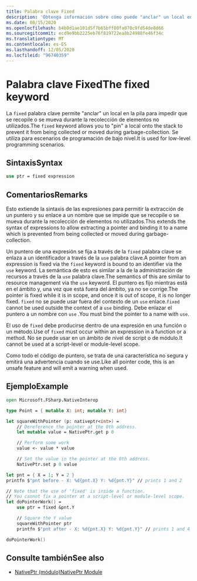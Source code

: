 ```yaml
---
title: Palabra clave Fixed
description: 'Obtenga información sobre cómo puede "anclar" un local en la pila para evitar la recopilación con la palabra clave "Fixed" de F #.'
ms.date: 08/15/2020
ms.openlocfilehash: b4b0d1ae101d5f7b65bff80fa070c9fd54de8d66
ms.sourcegitcommit: ecd9e9bb2225eb76f819722ea8b24988fe46f34c
ms.translationtype: MT
ms.contentlocale: es-ES
ms.lasthandoff: 12/05/2020
ms.locfileid: "96740359"
---
```

# <a name="the-fixed-keyword"></a><span data-ttu-id="37c87-103">Palabra clave Fixed</span><span class="sxs-lookup"><span data-stu-id="37c87-103">The fixed keyword</span></span>

<span data-ttu-id="37c87-104">La `fixed` palabra clave permite "anclar" un local en la pila para impedir que se recopile o se mueva durante la recolección de elementos no utilizados.</span><span class="sxs-lookup"><span data-stu-id="37c87-104">The `fixed` keyword allows you to "pin" a local onto the stack to prevent it from being collected or moved during garbage-collection.</span></span>  <span data-ttu-id="37c87-105">Se utiliza para escenarios de programación de bajo nivel.</span><span class="sxs-lookup"><span data-stu-id="37c87-105">It is used for low-level programming scenarios.</span></span>

## <a name="syntax"></a><span data-ttu-id="37c87-106">Sintaxis</span><span class="sxs-lookup"><span data-stu-id="37c87-106">Syntax</span></span>

```fsharp
use ptr = fixed expression
```

## <a name="remarks"></a><span data-ttu-id="37c87-107">Comentarios</span><span class="sxs-lookup"><span data-stu-id="37c87-107">Remarks</span></span>

<span data-ttu-id="37c87-108">Esto extiende la sintaxis de las expresiones para permitir la extracción de un puntero y su enlace a un nombre que se impide que se recopile o se mueva durante la recolección de elementos no utilizados.</span><span class="sxs-lookup"><span data-stu-id="37c87-108">This extends the syntax of expressions to allow extracting a pointer and binding it to a name which is prevented from being collected or moved during garbage-collection.</span></span>  

<span data-ttu-id="37c87-109">Un puntero de una expresión se fija a través de la `fixed` palabra clave se enlaza a un identificador a través de la `use` palabra clave.</span><span class="sxs-lookup"><span data-stu-id="37c87-109">A pointer from an expression is fixed via the `fixed` keyword is bound to an identifier via the `use` keyword.</span></span>  <span data-ttu-id="37c87-110">La semántica de esto es similar a la de la administración de recursos a través de la `use` palabra clave.</span><span class="sxs-lookup"><span data-stu-id="37c87-110">The semantics of this are similar to resource management via the `use` keyword.</span></span>  <span data-ttu-id="37c87-111">El puntero es fijo mientras está en el ámbito y, una vez que está fuera del ámbito, ya no se corrige.</span><span class="sxs-lookup"><span data-stu-id="37c87-111">The pointer is fixed while it is in scope, and once it is out of scope, it is no longer fixed.</span></span>  <span data-ttu-id="37c87-112">`fixed` no se puede usar fuera del contexto de un `use` enlace.</span><span class="sxs-lookup"><span data-stu-id="37c87-112">`fixed` cannot be used outside the context of a `use` binding.</span></span>  <span data-ttu-id="37c87-113">Debe enlazar el puntero a un nombre con `use` .</span><span class="sxs-lookup"><span data-stu-id="37c87-113">You must bind the pointer to a name with `use`.</span></span>

<span data-ttu-id="37c87-114">El uso de `fixed` debe producirse dentro de una expresión en una función o un método.</span><span class="sxs-lookup"><span data-stu-id="37c87-114">Use of `fixed` must occur within an expression in a function or a method.</span></span>  <span data-ttu-id="37c87-115">No se puede usar en un ámbito de nivel de script o de módulo.</span><span class="sxs-lookup"><span data-stu-id="37c87-115">It cannot be used at a script-level or module-level scope.</span></span>

<span data-ttu-id="37c87-116">Como todo el código de puntero, se trata de una característica no segura y emitirá una advertencia cuando se use.</span><span class="sxs-lookup"><span data-stu-id="37c87-116">Like all pointer code, this is an unsafe feature and will emit a warning when used.</span></span>

## <a name="example"></a><span data-ttu-id="37c87-117">Ejemplo</span><span class="sxs-lookup"><span data-stu-id="37c87-117">Example</span></span>

```fsharp
open Microsoft.FSharp.NativeInterop

type Point = { mutable X: int; mutable Y: int}

let squareWithPointer (p: nativeptr<int>) =
    // Dereference the pointer at the 0th address.
    let mutable value = NativePtr.get p 0

    // Perform some work
    value <- value * value

    // Set the value in the pointer at the 0th address.
    NativePtr.set p 0 value

let pnt = { X = 1; Y = 2 }
printfn $"pnt before - X: %d{pnt.X} Y: %d{pnt.Y}" // prints 1 and 2

// Note that the use of 'fixed' is inside a function.
// You cannot fix a pointer at a script-level or module-level scope.
let doPointerWork() =
    use ptr = fixed &pnt.Y

    // Square the Y value
    squareWithPointer ptr
    printfn $"pnt after - X: %d{pnt.X} Y: %d{pnt.Y}" // prints 1 and 4

doPointerWork()
```

## <a name="see-also"></a><span data-ttu-id="37c87-118">Consulte también</span><span class="sxs-lookup"><span data-stu-id="37c87-118">See also</span></span>

- [<span data-ttu-id="37c87-119">NativePtr (módulo)</span><span class="sxs-lookup"><span data-stu-id="37c87-119">NativePtr Module</span></span>](https://fsharp.github.io/fsharp-core-docs/reference/fsharp-nativeinterop-nativeptrmodule.html)
